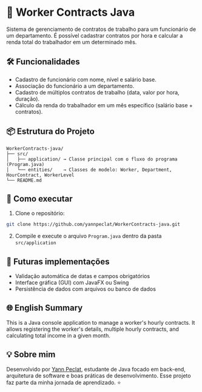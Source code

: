 # 💼 Worker Contracts Java

Sistema de gerenciamento de contratos de trabalho para um funcionário de um departamento. É possível cadastrar contratos por hora e calcular a renda total do trabalhador em um determinado mês.

## 🛠️ Funcionalidades

- Cadastro de funcionário com nome, nível e salário base.
- Associação do funcionário a um departamento.
- Cadastro de múltiplos contratos de trabalho (data, valor por hora, duração).
- Cálculo da renda do trabalhador em um mês específico (salário base + contratos).

## 📦 Estrutura do Projeto

```
WorkerContracts-java/
├── src/
│   ├── application/ → Classe principal com o fluxo do programa (Program.java)
│   └── entities/    → Classes de modelo: Worker, Department, HourContract, WorkerLevel
└── README.md
```

## 🚀 Como executar

1. Clone o repositório:

```bash
git clone https://github.com/yannpeclat/WorkerContracts-java.git
```

2. Compile e execute o arquivo `Program.java` dentro da pasta `src/application`

## 📌 Futuras implementações

- Validação automática de datas e campos obrigatórios
- Interface gráfica (GUI) com JavaFX ou Swing
- Persistência de dados com arquivos ou banco de dados

## 🌐 English Summary

This is a Java console application to manage a worker's hourly contracts. It allows registering the worker's details, multiple hourly contracts, and calculating total income in a given month.

## 💡 Sobre mim

Desenvolvido por [Yann Peclat](https://github.com/yannpeclat), estudante de Java focado em back-end, arquitetura de software e boas práticas de desenvolvimento. Esse projeto faz parte da minha jornada de aprendizado. ⭐
